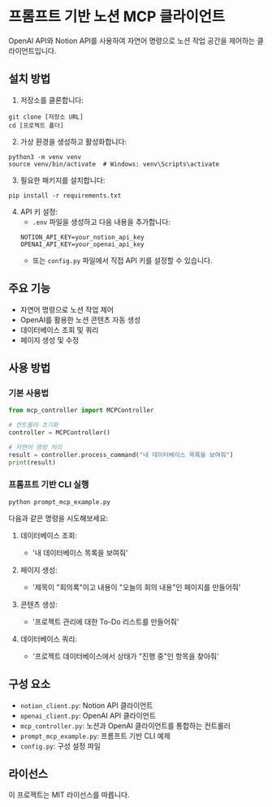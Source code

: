 # 프롬프트 기반 노션 MCP 클라이언트

OpenAI API와 Notion API를 사용하여 자연어 명령으로 노션 작업 공간을 제어하는 클라이언트입니다.

## 설치 방법

1. 저장소를 클론합니다:
```
git clone [저장소 URL]
cd [프로젝트 폴더]
```

2. 가상 환경을 생성하고 활성화합니다:
```
python3 -m venv venv
source venv/bin/activate  # Windows: venv\Scripts\activate
```

3. 필요한 패키지를 설치합니다:
```
pip install -r requirements.txt
```

4. API 키 설정:
   - `.env` 파일을 생성하고 다음 내용을 추가합니다:
   ```
   NOTION_API_KEY=your_notion_api_key
   OPENAI_API_KEY=your_openai_api_key
   ```
   - 또는 `config.py` 파일에서 직접 API 키를 설정할 수 있습니다.

## 주요 기능

- 자연어 명령으로 노션 작업 제어
- OpenAI를 활용한 노션 콘텐츠 자동 생성
- 데이터베이스 조회 및 쿼리
- 페이지 생성 및 수정

## 사용 방법

### 기본 사용법

```python
from mcp_controller import MCPController

# 컨트롤러 초기화
controller = MCPController()

# 자연어 명령 처리
result = controller.process_command("내 데이터베이스 목록을 보여줘")
print(result)
```

### 프롬프트 기반 CLI 실행

```
python prompt_mcp_example.py
```

다음과 같은 명령을 시도해보세요:

1. 데이터베이스 조회:
   - '내 데이터베이스 목록을 보여줘'

2. 페이지 생성:
   - '제목이 "회의록"이고 내용이 "오늘의 회의 내용"인 페이지를 만들어줘'

3. 콘텐츠 생성:
   - '프로젝트 관리에 대한 To-Do 리스트를 만들어줘'

4. 데이터베이스 쿼리:
   - '프로젝트 데이터베이스에서 상태가 "진행 중"인 항목을 찾아줘'

## 구성 요소

- `notion_client.py`: Notion API 클라이언트
- `openai_client.py`: OpenAI API 클라이언트
- `mcp_controller.py`: 노션과 OpenAI 클라이언트를 통합하는 컨트롤러
- `prompt_mcp_example.py`: 프롬프트 기반 CLI 예제
- `config.py`: 구성 설정 파일

## 라이선스

이 프로젝트는 MIT 라이선스를 따릅니다. 